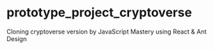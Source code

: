 # prototype_project_cryptoverse
Cloning cryptoverse version by JavaScript Mastery using React &amp; Ant Design
